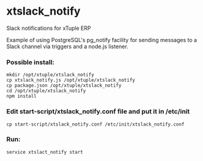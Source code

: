 # xtslack_notify
Slack notifications for xTuple ERP

Example of using PostgreSQL's  pg_notify facility for sending messages to a Slack channel via triggers and a node.js listener.

### Possible install:
```
mkdir /opt/xtuple/xtslack_notify
cp xtslack_notify.js /opt/xtuple/xtslack_notify
cp package.json /opt/xtuple/xtslack_notify
cd /opt/xtuple/xtslack_notify
npm install
```

### Edit start-script/xtslack_notify.conf file and put it in /etc/init
```
cp start-script/xtslack_notify.conf /etc/init/xtslack_notify.conf
```

### Run:
```
service xtslact_notify start
```




